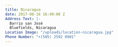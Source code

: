 ```yaml
---
title: Nicaragua
date: 2017-08-16 16:49:00 Z
Address Text: |-
  Barrio san José
  Bluefields, Nicaragua
Location Image: "/uploads/location-nicaragua.jpg"
Phone Number: "+(505) 2592 0901"
---
```


